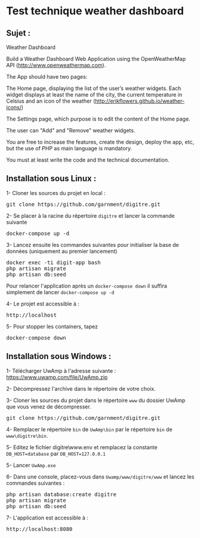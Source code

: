 # Test technique weather dashboard

## Sujet :
Weather Dashboard

Build a Weather Dashboard Web Application using the OpenWeatherMap API (http://www.openweathermap.com).

The App should have two pages:

The Home page, displaying the list of the user’s weather widgets.
Each widget displays at least the name of the city, the current temperature in Celsius and an icon of the weather (http://erikflowers.github.io/weather-icons/)

The Settings page, which purpose is to edit the content of the Home page.

The user can "Add" and "Remove" weather widgets.

You are free to increase the features, create the design, deploy the app, etc, but the use of PHP as main language is mandatory.

You must at least write the code and the technical documentation.


## Installation sous Linux :

1- Cloner les sources du projet en local :
<pre>git clone https://github.com/garnment/digitre.git</pre>


2- Se placer à la racine du répertoire `digitre` et lancer la commande suivante
<pre>docker-compose up -d</pre>

3- Lancez ensuite les commandes suivantes pour initialiser la base de données (uniquement au premier lancement)
<pre>
docker exec -ti digit-app bash
php artisan migrate
php artisan db:seed
</pre>
Pour relancer l'application après un `docker-compose down` il suffira simplement de lancer `docker-compose up -d`

4- Le projet est accessible à  :
<pre>
http://localhost
</pre>

5- Pour stopper les containers, tapez 
<pre>docker-compose down</pre>


## Installation sous Windows :

1- Télécharger UwAmp à l'adresse suivante : 
https://www.uwamp.com/file/UwAmp.zip

2- Décompressez l'archive dans le répertoire de votre choix.

3- Cloner les sources du projet dans le répertoire `www` du dossier UwAmp que vous venez de décompresser.
<pre>git clone https://github.com/garnment/digitre.git</pre>

4- Remplacer le répertoire `bin` de `UwAmp\bin` par le répertoire `bin` de `www\digitre\bin`.

5- Editez le fichier digitre\www\.env
et remplacez la constante `DB_HOST=database` par `DB_HOST=127.0.0.1`

5- Lancer `UwAmp.exe`

6- Dans une console, placez-vous dans `Uwamp/www/digitre/www` et lancez les commandes suivantes :
<pre>
php artisan database:create digitre
php artisan migrate
php artisan db:seed
</pre>

7- L'application est accessible à :
<pre>
http://localhost:8080
</pre>

